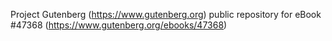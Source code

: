 Project Gutenberg (https://www.gutenberg.org) public repository for eBook #47368 (https://www.gutenberg.org/ebooks/47368)
